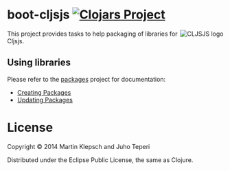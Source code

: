 # boot-cljsjs [![Clojars Project](https://img.shields.io/clojars/v/cljsjs/boot-cljsjs.svg)](https://clojars.org/cljsjs/boot-cljsjs)

<img src="https://dl.dropboxusercontent.com/u/453692/cljsjs-logo.png"
  alt="CLJSJS logo" align="right" />

This project provides tasks to help packaging of libraries for Cljsjs.

## Using libraries

Please refer to the [packages][cljsjs-packages] project for documentation:

- [Creating Packages](https://github.com/cljsjs/packages/wiki/Creating-Packages)
- [Updating Packages](https://github.com/cljsjs/packages/wiki/Updating-packages)

# License

Copyright © 2014 Martin Klepsch and Juho Teperi

Distributed under the Eclipse Public License, the same as Clojure.

[boot]: https://github.com/boot-clj/boot
[cljsjs-packages]: https://github.com/cljsjs/packages
[packaging-ns]: src/cljsjs/boot_cljsjs/packaging.clj
[main-ns]: src/cljsjs/boot_cljsjs.clj
[boot-cljs]: https://github.com/adzerk/boot-cljs
[cljsjs-react]: https://github.com/cljsjs/packages/tree/master/react
